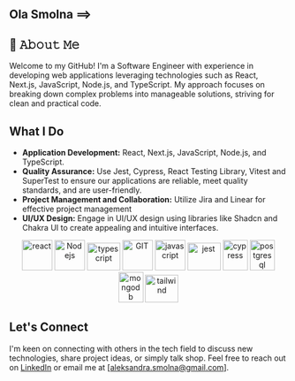 ## Ola Smolna ==> 

## :book: 𝙰𝚋𝚘𝚞𝚝 𝙼𝚎

Welcome to my GitHub! I'm a Software Engineer with experience in developing web applications leveraging technologies such as React, Next.js, JavaScript, Node.js, and TypeScript. My approach focuses on breaking down complex problems into manageable solutions, striving for clean and practical code.

## What I Do

- **Application Development:** React, Next.js, JavaScript, Node.js, and TypeScript.
- **Quality Assurance:** Use Jest, Cypress, React Testing Library, Vitest and SuperTest to ensure our applications are reliable, meet quality standards, and are user-friendly.
- **Project Management and Collaboration:** Utilize Jira and Linear for effective project management
- **UI/UX Design:** Engage in UI/UX design using libraries like Shadcn and Chakra UI to create appealing and intuitive interfaces.

<p align="center">
      <img src="https://www.vectorlogo.zone/logos/reactjs/reactjs-icon.svg" alt="react" width="55" height="55"/>
      <img src="https://www.vectorlogo.zone/logos/nodejs/nodejs-icon.svg" alt="Nodejs" width="55" height="55"/>
      <img src="https://www.vectorlogo.zone/logos/typescriptlang/typescriptlang-icon.svg" alt="typescript" width="60" height="50"/>
      <img src="https://www.vectorlogo.zone/logos/git-scm/git-scm-icon.svg" alt="GIT" width="55" height="55"/> 
      <img src="https://www.vectorlogo.zone/logos/javascript/javascript-icon.svg" alt="javascript" width="55" height="55"/>
      <img src="https://www.vectorlogo.zone/logos/jestjsio/jestjsio-icon.svg" alt="jest" width="60" height="50"/>
      <img src="https://github.com/gilbarbara/logos/blob/main/logos/cypress-icon.svg" alt="cypress" width="45" height="55"/>
      <img src="https://www.vectorlogo.zone/logos/postgresql/postgresql-icon.svg" alt="postgresql" width="45" height="55"/>
      <img src="https://www.vectorlogo.zone/logos/mongodb/mongodb-icon.svg" alt="mongodb" width="45" height="55"/>
      <img src="https://www.vectorlogo.zone/logos/tailwindcss/tailwindcss-icon.svg" alt="tailwind" width="60" height="50"/>
</p>


## Let's Connect

I'm keen on connecting with others in the tech field to discuss new technologies, share project ideas, or simply talk shop. Feel free to reach out on [LinkedIn](https://www.linkedin.com/in/ola-smolna/) or email me at [aleksandra.smolna@gmail.com].

